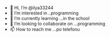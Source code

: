 - 👋 Hi, I’m @ilya33244
- 👀 I’m interested in ..programming
- 🌱 I’m currently learning ...in the school
- 💞️ I’m looking to collaborate on ...programming
- 📫 How to reach me ...po telefonu

<!---
ilya33244/ilya33244 is a ✨ special ✨ repository because its `README.md` (this file) appears on your GitHub profile.
You can click the Preview link to take a look at your changes.
--->
